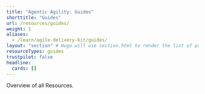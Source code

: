 ```yaml
---
title: "Agentic Agility: Guides"
shorttitle: "Guides"
url: /resources/guides/
weight: 1
aliases:
  - /learn/agile-delivery-kit/guides/
layout: "section" # Hugo will use section.html to render the list of pages
resourceTypes: guides
trustpilot: false
headline:
  cards: []
---
```


Overview of all Resources.
